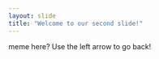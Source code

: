 ```yaml
---
layout: slide
title: "Welcome to our second slide!"
---
```

meme here?
Use the left arrow to go back!
